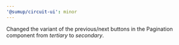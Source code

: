 ```yaml
---
'@sumup/circuit-ui': minor
---
```


Changed the variant of the previous/next buttons in the Pagination component from _tertiary_ to _secondary_.
